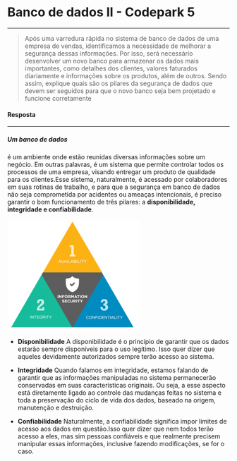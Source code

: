 # Banco de dados II - Codepark 5
***
> Após uma varredura rápida no sistema de banco de dados de uma empresa de vendas, identificamos a necessidade de melhorar a segurança dessas informações. Por isso, será necessário desenvolver um novo banco para armazenar os dados mais importantes, como detalhes dos clientes, valores faturados diariamente e informações sobre os produtos, além de outros. Sendo assim, explique quais são os pilares da segurança de dados que devem ser seguidos para que o novo banco seja bem projetado e funcione corretamente

#### Resposta
***

##### Um banco de dados 
é um ambiente onde estão reunidas diversas informações sobre um negócio. Em outras palavras, é um sistema que permite controlar todos os processos de uma empresa, visando entregar um produto de qualidade para os clientes.Esse sistema, naturalmente, é acessado por colaboradores em suas rotinas de trabalho, e para que a segurança em banco de dados não seja comprometida por acidentes ou ameaças intencionais, é preciso garantir o bom funcionamento de três pilares: a __disponibilidade, integridade e confiabilidade__.

![triade-cia](codepark5/triade-cia-300x252.png)

 - __Disponibilidade__
A disponibilidade é o princípio de garantir que os dados estarão sempre disponíveis para o uso legítimo. Isso quer dizer que aqueles devidamente autorizados sempre terão acesso ao sistema. 
>
- __Integridade__
Quando falamos em integridade, estamos falando de garantir que as informações manipuladas no sistema permanecerão conservadas em suas características originais. Ou seja, a esse aspecto está diretamente ligado ao controle das mudanças feitas no sistema e toda a preservação do ciclo de vida dos dados, baseado na origem, manutenção e destruição.
>
- __Confiabilidade__
Naturalmente, a confiabilidade significa impor limites de acesso aos dados em questão.Isso quer dizer que nem todos terão acesso a eles, mas sim pessoas confiáveis e que realmente precisem manipular essas informações, inclusive fazendo modificações, se for o caso.